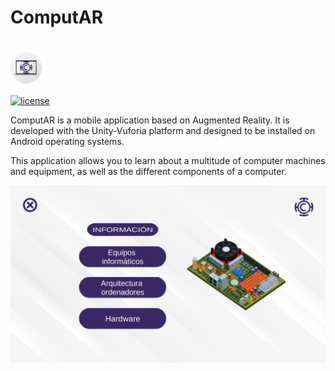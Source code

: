 # ComputAR

# <img src="images/Logotipo ComputAR.png" width="50px" align="center"/>

[![license](http://img.shields.io/badge/license-CC_BY_NC_ND_4.0-brightgreen.svg?style=flat)](https://github.com/Amores-Valencia/ComputAR/blob/master/License)

ComputAR is a mobile application based on Augmented Reality. It is developed with the Unity-Vuforia platform and designed to be installed on Android operating systems.

This application allows you to learn about a multitude of computer machines and equipment, as well as the different components of a computer.

![ComputAR](images/interfaz.png)
